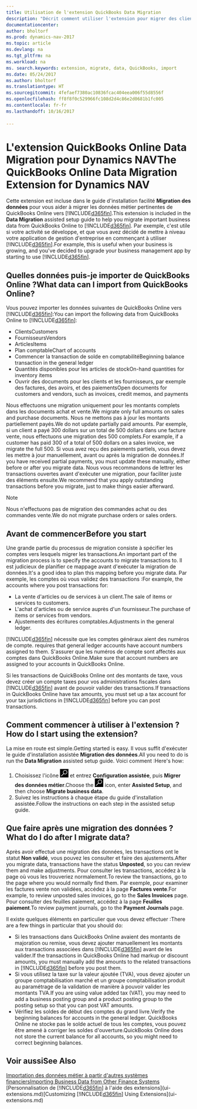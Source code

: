 ```yaml
---
title: Utilisation de l'extension QuickBooks Data Migration
description: "Décrit comment utiliser l'extension pour migrer des clients, des fournisseurs, des articles, et des comptes de QuickBooks Online à Dynamics NAV."
documentationcenter: 
author: bholtorf
ms.prod: dynamics-nav-2017
ms.topic: article
ms.devlang: na
ms.tgt_pltfrm: na
ms.workload: na
ms. search.keywords: extension, migrate, data, QuickBooks, import
ms.date: 05/24/2017
ms.author: bholtorf
ms.translationtype: HT
ms.sourcegitcommit: 4fefaef7380ac10836fcac404eea006f55d8556f
ms.openlocfilehash: ff8f8f0c529966fc108d2d4c86e2d0681b1fc005
ms.contentlocale: fr-fr
ms.lasthandoff: 10/16/2017

---
```


# <a name="the-quickbooks-online-data-migration-extension-for-dynamics-nav"></a><span data-ttu-id="d600e-103">L'extension QuickBooks Online Data Migration pour Dynamics NAV</span><span class="sxs-lookup"><span data-stu-id="d600e-103">The QuickBooks Online Data Migration Extension for Dynamics NAV</span></span>
<span data-ttu-id="d600e-104">Cette extension est incluse dans le guide d'installation facilité **Migration des données** pour vous aider à migrer les données métier pertinentes de QuickBooks Online vers [!INCLUDE[d365fin](includes/d365fin_md.md)].</span><span class="sxs-lookup"><span data-stu-id="d600e-104">This extension is included in the **Data Migration** assisted setup guide to help you migrate important business data from QuickBooks Online to [!INCLUDE[d365fin](includes/d365fin_md.md)].</span></span> <span data-ttu-id="d600e-105">Par exemple, c'est utile si votre activité se développe, et que vous avez décidé de mettre à niveau votre application de gestion d'entreprise en commençant à utiliser [!INCLUDE[d365fin](includes/d365fin_md.md)].</span><span class="sxs-lookup"><span data-stu-id="d600e-105">For example, this is useful when your business is growing, and you've decided to upgrade your business management app by starting to use [!INCLUDE[d365fin](includes/d365fin_md.md)].</span></span>

## <a name="what-data-can-i-import-from-quickbooks-online"></a><span data-ttu-id="d600e-106">Quelles données puis-je importer de QuickBooks Online ?</span><span class="sxs-lookup"><span data-stu-id="d600e-106">What data can I import from QuickBooks Online?</span></span>
<span data-ttu-id="d600e-107">Vous pouvez importer les données suivantes de QuickBooks Online vers [!INCLUDE[d365fin](includes/d365fin_md.md)]:</span><span class="sxs-lookup"><span data-stu-id="d600e-107">You can import the following data from QuickBooks Online to [!INCLUDE[d365fin](includes/d365fin_md.md)]:</span></span>  

* <span data-ttu-id="d600e-108">Clients</span><span class="sxs-lookup"><span data-stu-id="d600e-108">Customers</span></span>
* <span data-ttu-id="d600e-109">Fournisseurs</span><span class="sxs-lookup"><span data-stu-id="d600e-109">Vendors</span></span>
* <span data-ttu-id="d600e-110">Articles</span><span class="sxs-lookup"><span data-stu-id="d600e-110">Items</span></span>
* <span data-ttu-id="d600e-111">Plan comptable</span><span class="sxs-lookup"><span data-stu-id="d600e-111">Chart of accounts</span></span> 
* <span data-ttu-id="d600e-112">Commencer la transaction de solde en comptabilité</span><span class="sxs-lookup"><span data-stu-id="d600e-112">Beginning balance transaction in the general ledger</span></span>
* <span data-ttu-id="d600e-113">Quantités disponibles pour les articles de stock</span><span class="sxs-lookup"><span data-stu-id="d600e-113">On-hand quantities for inventory items</span></span>
* <span data-ttu-id="d600e-114">Ouvrir des documents pour les clients et les fournisseurs, par exemple des factures, des avoirs, et des paiements</span><span class="sxs-lookup"><span data-stu-id="d600e-114">Open documents for customers and vendors, such as invoices, credit memos, and payments</span></span>

<span data-ttu-id="d600e-115">Nous effectuons une migration uniquement pour les montants complets dans les documents achat et vente.</span><span class="sxs-lookup"><span data-stu-id="d600e-115">We migrate only full amounts on sales and purchase documents.</span></span> <span data-ttu-id="d600e-116">Nous ne mettons pas à jour les montants partiellement payés.</span><span class="sxs-lookup"><span data-stu-id="d600e-116">We do not update partially paid amounts.</span></span> <span data-ttu-id="d600e-117">Par exemple, si un client a payé 300 dollars sur un total de 500 dollars dans une facture vente, nous effectuons une migration des 500 complets.</span><span class="sxs-lookup"><span data-stu-id="d600e-117">For example, if a customer has paid 300 of a total of 500 dollars on a sales invoice, we migrate the full 500.</span></span> <span data-ttu-id="d600e-118">Si vous avez reçu des paiements partiels, vous devez les mettre à jour manuellement, avant ou après la migration de données.</span><span class="sxs-lookup"><span data-stu-id="d600e-118">If you have received partial payments, you must update these manually, either before or after you migrate data.</span></span> <span data-ttu-id="d600e-119">Nous vous recommandons de lettrer les transactions ouvertes avant d'exécuter une migration, pour faciliter juste des éléments ensuite.</span><span class="sxs-lookup"><span data-stu-id="d600e-119">We recommend that you apply outstanding transactions before you migrate, just to make things easier afterward.</span></span>

> [!NOTE]  
>   <span data-ttu-id="d600e-120">Nous n'effectuons pas de migration des commandes achat ou des commandes vente.</span><span class="sxs-lookup"><span data-stu-id="d600e-120">We do not migrate purchase orders or sales orders.</span></span>

## <a name="before-you-start"></a><span data-ttu-id="d600e-121">Avant de commencer</span><span class="sxs-lookup"><span data-stu-id="d600e-121">Before you start</span></span>
<span data-ttu-id="d600e-122">Une grande partie du processus de migration consiste à spécifier les comptes vers lesquels migrer les transactions.</span><span class="sxs-lookup"><span data-stu-id="d600e-122">An important part of the migration process is to specify the accounts to migrate transactions to.</span></span> <span data-ttu-id="d600e-123">Il est judicieux de planifier ce mappage avant d'exécuter la migration de données.</span><span class="sxs-lookup"><span data-stu-id="d600e-123">It's a good idea to plan this mapping before you migrate data.</span></span> <span data-ttu-id="d600e-124">Par exemple, les comptes où vous validez des transactions :</span><span class="sxs-lookup"><span data-stu-id="d600e-124">For example, the accounts where you post transactions for:</span></span>  
  
* <span data-ttu-id="d600e-125">La vente d'articles ou de services à un client.</span><span class="sxs-lookup"><span data-stu-id="d600e-125">The sale of items or services to customers.</span></span>
* <span data-ttu-id="d600e-126">L'achat d'articles ou de service auprès d'un fournisseur.</span><span class="sxs-lookup"><span data-stu-id="d600e-126">The purchase of items or services from vendors.</span></span>  
* <span data-ttu-id="d600e-127">Ajustements des écritures comptables.</span><span class="sxs-lookup"><span data-stu-id="d600e-127">Adjustments in the general ledger.</span></span>  

[!INCLUDE[d365fin](includes/d365fin_md.md)]<span data-ttu-id="d600e-128"> nécessite que les comptes généraux aient des numéros de compte.</span><span class="sxs-lookup"><span data-stu-id="d600e-128"> requires that general ledger accounts have account numbers assigned to them.</span></span> <span data-ttu-id="d600e-129">S'assurer que les numéros de compte sont affectés aux comptes dans QuickBooks Online.</span><span class="sxs-lookup"><span data-stu-id="d600e-129">Make sure that account numbers are assigned to your accounts in QuickBooks Online.</span></span>

<span data-ttu-id="d600e-130">Si les transactions de QuickBooks Online ont des montants de taxe, vous devez créer un compte taxes pour vos administrations fiscales dans [!INCLUDE[d365fin](includes/d365fin_md.md)] avant de pouvoir valider des transactions.</span><span class="sxs-lookup"><span data-stu-id="d600e-130">If transactions in QuickBooks Online have tax amounts, you must set up a tax account for your tax jurisdictions in [!INCLUDE[d365fin](includes/d365fin_md.md)] before you can post transactions.</span></span>

## <a name="how-do-i-start-using-the-extension"></a><span data-ttu-id="d600e-131">Comment commencer à utiliser à l'extension ?</span><span class="sxs-lookup"><span data-stu-id="d600e-131">How do I start using the extension?</span></span>
<span data-ttu-id="d600e-132">La mise en route est simple.</span><span class="sxs-lookup"><span data-stu-id="d600e-132">Getting started is easy.</span></span> <span data-ttu-id="d600e-133">Il vous suffit d'exécuter le guide d'installation assistée **Migration des données**.</span><span class="sxs-lookup"><span data-stu-id="d600e-133">All you need to do is run the **Data Migration** assisted setup guide.</span></span> <span data-ttu-id="d600e-134">Voici comment :</span><span class="sxs-lookup"><span data-stu-id="d600e-134">Here's how:</span></span>

1. <span data-ttu-id="d600e-135">Choisissez l'icône ![Page ou état pour la recherchei](media/ui-search/search_small.png "cône Page ou état pour la recherche") et entrez **Configuration assistée**, puis **Migrer des données métier**.</span><span class="sxs-lookup"><span data-stu-id="d600e-135">Choose the ![Search for Page or Report](media/ui-search/search_small.png "Search for Page or Report icon") icon, enter **Assisted Setup**, and then choose **Migrate business data**.</span></span>
2. <span data-ttu-id="d600e-136">Suivez les instructions à chaque étape du guide d'installation assistée.</span><span class="sxs-lookup"><span data-stu-id="d600e-136">Follow the instructions on each step in the assisted setup guide.</span></span>

## <a name="what-do-i-do-after-i-migrate-data"></a><span data-ttu-id="d600e-137">Que faire après une migration des données ?</span><span class="sxs-lookup"><span data-stu-id="d600e-137">What do I do after I migrate data?</span></span>
<span data-ttu-id="d600e-138">Après avoir effectué une migration des données, les transactions ont le statut **Non validé**, vous pouvez les consulter et faire des ajustements.</span><span class="sxs-lookup"><span data-stu-id="d600e-138">After you migrate data, transactions have the status **Unposted**, so you can review them and make adjustments.</span></span> <span data-ttu-id="d600e-139">Pour consulter les transactions, accédez à la page où vous les trouveriez normalement.</span><span class="sxs-lookup"><span data-stu-id="d600e-139">To review the transactions, go to the page where you would normally find them.</span></span> <span data-ttu-id="d600e-140">Par exemple, pour examiner les factures vente non validées, accédez à la page **Factures vente**.</span><span class="sxs-lookup"><span data-stu-id="d600e-140">For example, to review unposted sales invoices, go to the **Sales Invoices** page.</span></span> <span data-ttu-id="d600e-141">Pour consulter des feuilles paiement, accédez à la page **Feuilles paiement**.</span><span class="sxs-lookup"><span data-stu-id="d600e-141">To review payment journals, go to the **Payment Journals** page.</span></span>   

<span data-ttu-id="d600e-142">Il existe quelques éléments en particulier que vous devez effectuer :</span><span class="sxs-lookup"><span data-stu-id="d600e-142">There are a few things in particular that you should do:</span></span>

* <span data-ttu-id="d600e-143">Si les transactions dans QuickBooks Online avaient des montants de majoration ou remise, vous devez ajouter manuellement les montants aux transactions associées dans [!INCLUDE[d365fin](includes/d365fin_md.md)] avant de les valider.</span><span class="sxs-lookup"><span data-stu-id="d600e-143">If the transactions in QuickBooks Online had markup or discount amounts, you must manually add the amounts to the related transactions in [!INCLUDE[d365fin](includes/d365fin_md.md)] before you post them.</span></span>
* <span data-ttu-id="d600e-144">Si vous utilisez la taxe sur la valeur ajoutée (TVA), vous devez ajouter un groupe comptabilisation marché et un groupe comptabilisation produit au paramétrage de la validation de manière à pouvoir valider les montants TVA.</span><span class="sxs-lookup"><span data-stu-id="d600e-144">If you are using value added tax (VAT), you may need to add a business posting group and a product posting group to the posting setup so that you can post VAT amounts.</span></span>
* <span data-ttu-id="d600e-145">Vérifiez les soldes de début des comptes du grand livre.</span><span class="sxs-lookup"><span data-stu-id="d600e-145">Verify the beginning balances for accounts in the general ledger.</span></span> <span data-ttu-id="d600e-146">QuickBooks Online ne stocke pas le solde actuel de tous les comptes, vous pouvez être amené à corriger les soldes d'ouverture.</span><span class="sxs-lookup"><span data-stu-id="d600e-146">QuickBooks Online does not store the current balance for all accounts, so you might need to correct beginning balances.</span></span>

## <a name="see-also"></a><span data-ttu-id="d600e-147">Voir aussi</span><span class="sxs-lookup"><span data-stu-id="d600e-147">See Also</span></span>
[<span data-ttu-id="d600e-148">Importation des données métier à partir d'autres systèmes financiers</span><span class="sxs-lookup"><span data-stu-id="d600e-148">Importing Business Data from Other Finance Systems</span></span>](upload-data.md)  
<span data-ttu-id="d600e-149">[Personnalisation de [!INCLUDE[d365fin](includes/d365fin_md.md)] à l'aide des extensions](ui-extensions.md)</span><span class="sxs-lookup"><span data-stu-id="d600e-149">[Customizing [!INCLUDE[d365fin](includes/d365fin_md.md)] Using Extensions](ui-extensions.md)</span></span>  

